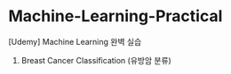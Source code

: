 # Machine-Learning-Practical
[Udemy] Machine Learning 완벽 실습

01. Breast Cancer Classification (유방암 분류)
